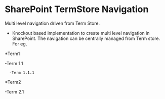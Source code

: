 # SharePoint TermStore Navigation
Multi level navigation driven from Term Store.

- Knockout based implementation to create multi level navigation in SharePoint. The navigation can be centrally managed from Term store.
For eg, 

*Term1

  -Term 1.1
  
      -Term 1.1.1
      
*Term2

  -Term 2.1

